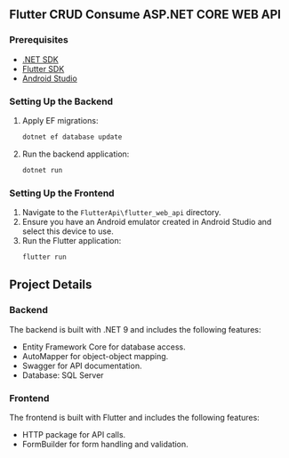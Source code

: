 ## Flutter CRUD Consume ASP.NET CORE WEB API

### Prerequisites

- [.NET SDK](https://dotnet.microsoft.com/download)
- [Flutter SDK](https://flutter.dev/docs/get-started/install)
- [Android Studio](https://developer.android.com/studio/install)

### Setting Up the Backend

1. Apply EF migrations:
    ```sh
    dotnet ef database update
    ```
2. Run the backend application:
    ```sh
    dotnet run
    ```

### Setting Up the Frontend

1. Navigate to the `FlutterApi\flutter_web_api` directory.
2. Ensure you have an Android emulator created in Android Studio and select this device to use.
3. Run the Flutter application:
    ```sh
    flutter run
    ```

## Project Details

### Backend

The backend is built with .NET 9 and includes the following features:
- Entity Framework Core for database access.
- AutoMapper for object-object mapping.
- Swagger for API documentation.
- Database: SQL Server

### Frontend

The frontend is built with Flutter and includes the following features:
- HTTP package for API calls.
- FormBuilder for form handling and validation.
